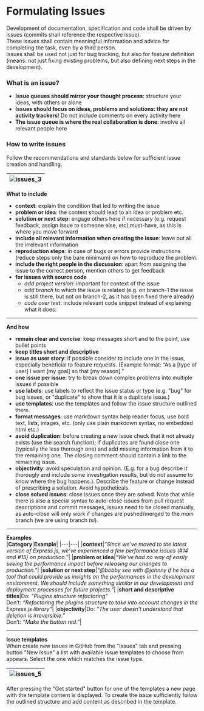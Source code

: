# Formulating Issues

Development of documentation, specification and code shall be driven by issues (commits shall reference the respective issue).  
These issues shall contain meaningful information and advice for completing the task, even by a third person.  
Issues shall be used not just for bug tracking, but also for feature definition (means: not just fixing existing problems, but also defining next steps in the development).

### What is an issue?
* **Issue queues should mirror your thought process**: structure your ideas, with others or alone
* **Issues should focus on ideas, problems and solutions: they are not activity trackers**! Do not include comments on every activity here
* **The issue queue is where the real collaboration is done**: involve all relevant people here

### How to write issues
Follow the recommendations and standards below for sufficient issue creation and handling.  

|![issues_3](https://user-images.githubusercontent.com/57349523/155708237-833c98f0-73ad-4f61-a770-d3dfca0f5017.jpg)|
|---|

**What to include**
* **context**: explain the condition that led to writing the issue
* **problem or idea**: the context should lead to an idea or problem etc.
* **solution or next step**: engage others here if necessary (e.g. request feedback, assign issue to someone else, etc),must-have, as this is where you move forward
* **include all relevant information when creating the issue**: leave out all the irrelevant information
* **reproduction steps**: in case of bugs or errors provide instructions (reduce steps only the bare minimum) on how to reproduce the problem.
* **include the right people in the discussion**: apart from assigning the issue to the correct person, mention others to get feedback
* **for issues with source code**
	* *add project version*: important for context of the issue
	* *add branch* to which the issue is related (e.g. on branch-1 the issue is still there, but not on branch-2, as it has been fixed there already)
	* *code over text*: include relevant code snippet instead of explaining what it does.

***

**And how**
* **remain clear and concise**: keep messages short and to the point, use bullet points
* **keep titles short and descriptive**
* **issue as user story**: if possible consider to include one in the issue, especially beneficial to feature requests. (Example format: “As a [type of user] I want [my goal] so that [my reason].”
* **one issue per issue**: try to break down complex problems into multiple issues if possible
* **use labels**: use labels to reflect the issue status or type (e.g. "bug" for bug issues, or "duplicate" to show that it is a duplicate issue.)
* **use templates**: use the templates and follow the issue structure outlined there.
* **format messages**: use markdown syntax help reader focus, use bold text, lists, images, etc. (only use plain markdown syntax, no embedded html etc.)
* **avoid duplication**: before creating a new issue check that it not already exists (use the search function); if duplicates are found close one (typically the less thorough one) and add missing information from it to the remaining one. The closing comment should contain a link to the remaining issue.
* **objectivity**: avoid speculation and opinion. (E.g. for a bug describe it thorougly and include some investigation results, but do not assume to know where the bug happens.). Describe the feature or change instead of prescribing a solution. Avoid hypotheticals.
* **close solved issues**: close issues once they are solved. Note that while there is also a special syntax to auto-close issues from pull request descriptions and commit messages, issues need to be closed manually, as auto-close will only work if changes are pushed/merged to the *main* branch (we are using branch *tsi*). 

***

**Examples**  
|**Category**|**Example**|
|---|---|
|**context**|*”Since we’ve moved to the latest version of Express.js, we’ve experienced a few performance issues (#14 and #15) on production.”*|
|**problem or idea**|*“We’ve had no way of easily seeing the performance impact before releasing our changes to production.”*|
|**solution or next step**|*“@bobby see with @johnny if he has a tool that could provide us insights on the performances in the development environment. We should include something similar in our development and deployment processes for future projects.”*|
|**short and descriptive titles**|Do: *“Plugins structure refactoring”* <br>Don’t: *“Refactoring the plugins structure to take into account changes in the Express.js library”*|
|**objectivity**|Do: *“The user doesn’t understand that deletion is irreversible.”* <br>Don’t: *“Make the button red.”*|

***

**Issue templates**  
When create new issues in GitHub from the "Issues" tab and pressing button "New issue" a list with available issue templates to choose from appears. Select the one which matches the issue type. 

|![issues_5](https://user-images.githubusercontent.com/57349523/155741109-abc7bdb2-8b4e-4d2a-8e0c-634b92621638.jpg)|
|---|

After pressing the "Get started" button for one of the templates a new page with the template content is displayed. To create the issue sufficiently follow the outlined structure and add content as described in the template.  
 
